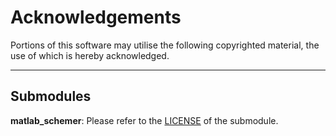 # Acknowledgements

Portions of this software may utilise the following copyrighted material, the use of which is hereby acknowledged.

---

## Submodules

  **matlab_schemer**: Please refer to the [LICENSE](./+UI/+MatlabSchemer/LICENSE.md) of the submodule.
